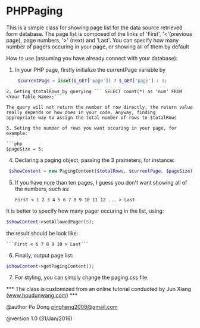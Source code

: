 # PHPPaging

This is a simple class for showing page list for the data source retrieved form database.
The page list is composed of the links of 'First', '<'(previous page), page numbers, '>' (next) and 'Last'. 
You can specify how many number of pagers occuring in your page, or showing all of them by default
 
How to use (assuming you have already connect with your database):

1. In your PHP page, firstly initialize the currentPage variable by

   ```php 
    $currentPage = isset($_GET['page']) ? $_GET['page'] : 1;
  ```
2. Geting $totalRows by querying ``` SELECT count(*) as 'num' FROM <Your Table Name>;```

  The query will not return the number of row directly, the return value really depends on how does in your code. Anyway, finding
  appropriate way to assign the total number of rows to $totalRows

3. Seting the number of rows you want occuring in your page, for example:
   
  ```php
  $pageSize = 5; 
  ```

4. Declaring a paging object, passing the 3 prameters, for instance:

  ```php 
   $showContent = new PagingContent($totalRows, $currentPage, $pageSize);
  ```

5. If you have nore than ten pages, I guess you don't want showing all of the numbers, such as:
   
   ``` First < 1 2 3 4 5 6 7 8 9 10 11 12 ... > Last ```

  It is better to specify how many pager occuring in the list, using: 

  ```php
  $showContent->setAllowedPager(5);
  ```
      
  the result should be look like:
 
    ```First < 6 7 8 9 10 > Last```

6. Finally, output page list:
		
  ```php
  $showContent->getPagingContent();
  ```

7. For styling, you can simply change the paging.css file.

*** The class is customized from an online tutorial conducted by Jun Xiang (www.houdunwang.com) ***

@author     Po Dong <pingheng2008@gmail.com>

@version    1.0 (31/Jan/2016)
